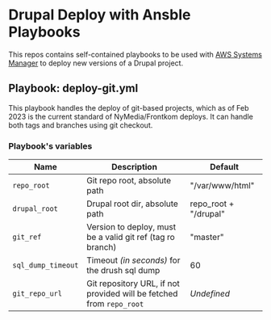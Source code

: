 # Drupal Deploy with Ansble Playbooks

This repos contains self-contained playbooks to be used with [AWS Systems Manager](https://docs.aws.amazon.com/systems-manager/latest/userguide/what-is-systems-manager.html) to deploy new versions of a Drupal project.

## Playbook: deploy-git.yml

This playbook handles the deploy of git-based projects, which as of Feb 2023 is the current standard of NyMedia/Frontkom deploys.
It can handle both tags and branches using git checkout.

### Playbook's variables

| Name | Description | Default |
|------|-------------|---------|
| `repo_root` | Git repo root, absolute path | "/var/www/html" |
| `drupal_root` | Drupal root dir, absolute path | repo_root + "/drupal" |
| `git_ref` | Version to deploy, must be a valid git ref (tag ro branch) | "master" |
| `sql_dump_timeout` | Timeout _(in seconds)_ for the drush sql dump | 60 |
| `git_repo_url` | Git repository URL, if not provided will be fetched from `repo_root` | _Undefined_ |
